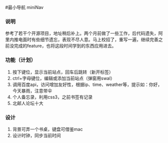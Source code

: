 #最小导航 miniNav

### 说明

参考了若干个开源项目，地址稍后补上。两个月前做了一些工作，后代码遗失，阿里内推电面时有些细节遗忘，表现不尽人意。马上校招了，重写一遍，继续完善之前没完成的feature，也将这段时间学到的东西应用进去。

### 功能（计划）

1. 按下键位，显示当前站点，回车后跳转（新开标签）
2. ctrl+字母键位，编辑或添加当前站点（弹窗用swal）
3. 调用百度api，访问增加友好性，根据ip、time、weather等，提示如：你好，今天暴雨，注意带伞
4. 个人备忘录，利用css3，之前书签有记录
5. 北邮人论坛十大


### 设计

1. 背景可弄一个书桌，键盘可借鉴mac
2. 设计时钟，同步当前时间

